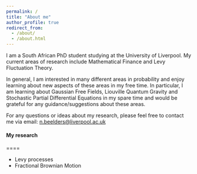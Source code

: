 ```yaml
---
permalink: /
title: "About me"
author_profile: true
redirect_from: 
  - /about/
  - /about.html
---
```


I am a South African PhD student studying at the University of Liverpool. My current areas of research include Mathematical Finance and Levy Fluctuation Theory.

In general, I am interested in many different areas in probability and enjoy learning about new aspects of these areas in my free time. In particular, I am learning about Gaussian Free Fields, Liouville Quantum Gravity and Stochastic Partial Differential Equations in my spare time and would be grateful for any guidance/suggestions about these areas.

For any questions or ideas about my research, please feel free to contact me via email: n.beelders@liverpool.ac.uk


#### My research
====
 - Levy processes
 - Fractional Brownian Motion



